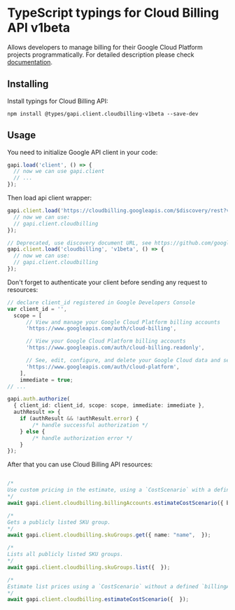 # TypeScript typings for Cloud Billing API v1beta

Allows developers to manage billing for their Google Cloud Platform projects programmatically.
For detailed description please check [documentation](https://cloud.google.com/billing/).

## Installing

Install typings for Cloud Billing API:

```
npm install @types/gapi.client.cloudbilling-v1beta --save-dev
```

## Usage

You need to initialize Google API client in your code:

```typescript
gapi.load('client', () => {
  // now we can use gapi.client
  // ...
});
```

Then load api client wrapper:

```typescript
gapi.client.load('https://cloudbilling.googleapis.com/$discovery/rest?version=v1beta', () => {
  // now we can use:
  // gapi.client.cloudbilling
});
```

```typescript
// Deprecated, use discovery document URL, see https://github.com/google/google-api-javascript-client/blob/master/docs/reference.md#----gapiclientloadname----version----callback--
gapi.client.load('cloudbilling', 'v1beta', () => {
  // now we can use:
  // gapi.client.cloudbilling
});
```

Don't forget to authenticate your client before sending any request to resources:

```typescript
// declare client_id registered in Google Developers Console
var client_id = '',
  scope = [
      // View and manage your Google Cloud Platform billing accounts
      'https://www.googleapis.com/auth/cloud-billing',

      // View your Google Cloud Platform billing accounts
      'https://www.googleapis.com/auth/cloud-billing.readonly',

      // See, edit, configure, and delete your Google Cloud data and see the email address for your Google Account.
      'https://www.googleapis.com/auth/cloud-platform',
    ],
    immediate = true;
// ...

gapi.auth.authorize(
  { client_id: client_id, scope: scope, immediate: immediate },
  authResult => {
    if (authResult && !authResult.error) {
        /* handle successful authorization */
    } else {
        /* handle authorization error */
    }
});
```

After that you can use Cloud Billing API resources: <!-- TODO: make this work for multiple namespaces -->

```typescript

/*
Use custom pricing in the estimate, using a `CostScenario` with a defined `billingAccount`.
*/
await gapi.client.cloudbilling.billingAccounts.estimateCostScenario({ billingAccount: "billingAccount",  });

/*
Gets a publicly listed SKU group.
*/
await gapi.client.cloudbilling.skuGroups.get({ name: "name",  });

/*
Lists all publicly listed SKU groups.
*/
await gapi.client.cloudbilling.skuGroups.list({  });

/*
Estimate list prices using a `CostScenario` without a defined `billingAccount`.
*/
await gapi.client.cloudbilling.estimateCostScenario({  });
```
